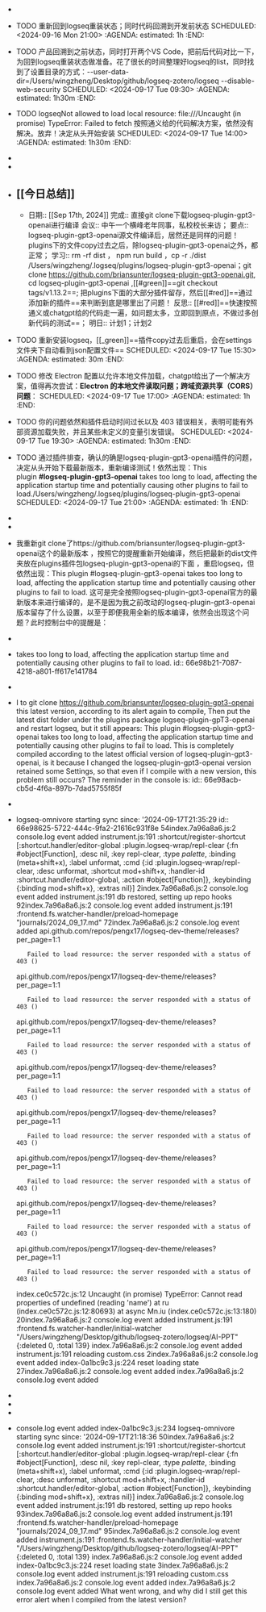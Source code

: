 -
- TODO 重新回到logseq重装状态；同时代码回溯到开发前状态
  SCHEDULED: <2024-09-16 Mon 21:00>
  :AGENDA:
  estimated: 1h
  :END:
- TODO 产品回溯到之前状态，同时打开两个VS Code，把前后代码对比一下，为回到logseq重装状态做准备。花了很长的时间整理好logseq的list，同时找到了设置目录的方式：--user-data-dir=/Users/wingzheng/Desktop/github/logseq-zotero/logseq --disable-web-security
  SCHEDULED: <2024-09-17 Tue 09:30>
  :AGENDA:
  estimated: 1h30m
  :END:
- TODO logseqNot allowed to load local resource: file:///Uncaught (in promise) TypeError: Failed to fetch  按照通义给的代码解决方案，依然没有解决。放弃！决定从头开始安装
  SCHEDULED: <2024-09-17 Tue 14:00>
  :AGENDA:
  estimated: 1h30m
  :END:
-
-
- ## [[今日总结]]
	- 日期:: [[Sep 17th, 2024]]
	  完成:: 直接git clone下载logseq-plugin-gpt3-openai进行编译
	  会议:: 中午一个横峰老年同事，私校校长来访；
	  要点:: logseq-plugin-gpt3-openai源文件编译后，居然还是同样的问题！plugins下的文件copy过去之后，除logseq-plugin-gpt3-openai之外，都正常；
	  学习:: rm -rf dist ， npm run build ，cp -r ./dist /Users/wingzheng/.logseq/plugins/logseq-plugin-gpt3-openai；git clone https://github.com/briansunter/logseq-plugin-gpt3-openai.git, cd logseq-plugin-gpt3-openai ,[[#green]]==git checkout tags/v1.13.2==;  把plugins下面的大部分插件留存，然后[[#red]]==通过添加新的插件==来判断到底是哪里出了问题！
	  反思:: [[#red]]==快速按照通义或chatgpt给的代码走一遍，如问题太多，立即回到原点，不做过多创新代码的测试==；
	  明日:: 计划1；计划2
- TODO 重新安装logseq，[[_green]]==插件copy过去后重启，会在settings文件夹下自动看到json配置文件==
  SCHEDULED: <2024-09-17 Tue 15:30>
  :AGENDA:
  estimated: 30m
  :END:
- TODO 修改 Electron 配置以允许本地文件加载，chatgpt给出了一个解决方案，值得再次尝试：**Electron 的本地文件读取问题；跨域资源共享（CORS）问题**：
  SCHEDULED: <2024-09-17 Tue 17:00>
  :AGENDA:
  estimated: 1h
  :END:
- TODO 你的问题依然和插件启动时间过长以及 403 错误相关，表明可能有外部资源加载失败，并且某些未定义的变量引发错误。
  SCHEDULED: <2024-09-17 Tue 19:30>
  :AGENDA:
  estimated: 1h30m
  :END:
- TODO 通过插件排查，确认的确是logseq-plugin-gpt3-openai插件的问题，决定从头开始下载最新版本，重新编译测试！依然出现：This plugin **#logseq-plugin-gpt3-openai** takes too long to load, affecting the application startup time and potentially causing other plugins to fail to load./Users/wingzheng/.logseq/plugins/logseq-plugin-gpt3-openai
  SCHEDULED: <2024-09-17 Tue 21:00>
  :AGENDA:
  estimated: 1h
  :END:
-
-
- 我重新git clone了https://github.com/briansunter/logseq-plugin-gpt3-openai这个的最新版本 ，按照它的提醒重新开始编译，然后把最新的dist文件夹放在plugins插件包logseq-plugin-gpt3-openai的下面 ，重启logseq，但依然出现：This plugin #logseq-plugin-gpt3-openai takes too long to load, affecting the application startup time and potentially causing other plugins to fail to load.  这可是完全按照logseq-plugin-gpt3-openai官方的最新版本来进行编译的，是不是因为我之前改动的logseq-plugin-gpt3-openai版本留存了什么设置，以至于即便我用全新的版本编译，依然会出现这个问题？此时控制台中的提醒是：
-
- takes too long to load, affecting the application startup time and potentially causing other plugins to fail to load.
  id:: 66e98b21-7087-4218-a801-ff617e141784
-
- I to git clone https://github.com/briansunter/logseq-plugin-gpt3-openai this latest version, according to its alert again to compile, Then put the latest dist folder under the plugins package logseq-plugin-gpT3-openai and restart logseq, but it still appears: This plugin #logseq-plugin-gpt3-openai takes too long to load, affecting the application startup time and potentially causing other plugins to fail to load. This is completely compiled according to the latest official version of logseq-plugin-gpt3-openai, is it because I changed the logseq-plugin-gpt3-openai version retained some Settings, so that even if I compile with a new version, this problem still occurs? The reminder in the console is:
  id:: 66e98acb-cb5d-4f6a-897b-7dad5755f85f
-
- logseq-omnivore starting sync since: '2024-09-17T21:35:29
  id:: 66e98625-5722-444c-9fa2-21616c931f8e
  54index.7a96a8a6.js:2 console.log event added
  instrument.js:191 :shortcut/register-shortcut [:shortcut.handler/editor-global :plugin.logseq-wrap/repl-clear {:fn #object[Function], :desc nil, :key repl-clear, :type $palette$, :binding (meta+shift+x), :label unformat, :cmd {:id :plugin.logseq-wrap/repl-clear, :desc unformat, :shortcut mod+shift+x, :handler-id :shortcut.handler/editor-global, :action #object[Function]}, :keybinding {:binding mod+shift+x}, :extras nil}]
  2index.7a96a8a6.js:2 console.log event added
  instrument.js:191 db restored, setting up repo hooks
  92index.7a96a8a6.js:2 console.log event added
  instrument.js:191 :frontend.fs.watcher-handler/preload-homepage "journals/2024_09_17.md"
  72index.7a96a8a6.js:2 console.log event added
  api.github.com/repos/pengx17/logseq-dev-theme/releases?per_page=1:1 
          
          
         Failed to load resource: the server responded with a status of 403 ()
  api.github.com/repos/pengx17/logseq-dev-theme/releases?per_page=1:1 
          
          
         Failed to load resource: the server responded with a status of 403 ()
  api.github.com/repos/pengx17/logseq-dev-theme/releases?per_page=1:1 
          
          
         Failed to load resource: the server responded with a status of 403 ()
  api.github.com/repos/pengx17/logseq-dev-theme/releases?per_page=1:1 
          
          
         Failed to load resource: the server responded with a status of 403 ()
  api.github.com/repos/pengx17/logseq-dev-theme/releases?per_page=1:1 
          
          
         Failed to load resource: the server responded with a status of 403 ()
  api.github.com/repos/pengx17/logseq-dev-theme/releases?per_page=1:1 
          
          
         Failed to load resource: the server responded with a status of 403 ()
  api.github.com/repos/pengx17/logseq-dev-theme/releases?per_page=1:1 
          
          
         Failed to load resource: the server responded with a status of 403 ()
  api.github.com/repos/pengx17/logseq-dev-theme/releases?per_page=1:1 
          
          
         Failed to load resource: the server responded with a status of 403 ()
  index.ce0c572c.js:12 Uncaught (in promise) TypeError: Cannot read properties of undefined (reading 'name')
      at ru (index.ce0c572c.js:12:80693)
      at async Mn.iu (index.ce0c572c.js:13:180)
  20index.7a96a8a6.js:2 console.log event added
  instrument.js:191 :frontend.fs.watcher-handler/initial-watcher "/Users/wingzheng/Desktop/github/logseq-zotero/logseq/AI-PPT" {:deleted 0, :total 139}
  index.7a96a8a6.js:2 console.log event added
  instrument.js:191 reloading custom.css
  2index.7a96a8a6.js:2 console.log event added
  index-0a1bc9c3.js:224 reset loading state
  27index.7a96a8a6.js:2 console.log event added
  index.7a96a8a6.js:2 console.log event added
-
-
-
- console.log event added
  index-0a1bc9c3.js:234 logseq-omnivore starting sync since: '2024-09-17T21:18:36
  50index.7a96a8a6.js:2 console.log event added
  instrument.js:191 :shortcut/register-shortcut [:shortcut.handler/editor-global :plugin.logseq-wrap/repl-clear {:fn #object[Function], :desc nil, :key repl-clear, :type $palette$, :binding (meta+shift+x), :label unformat, :cmd {:id :plugin.logseq-wrap/repl-clear, :desc unformat, :shortcut mod+shift+x, :handler-id :shortcut.handler/editor-global, :action #object[Function]}, :keybinding {:binding mod+shift+x}, :extras nil}]
  index.7a96a8a6.js:2 console.log event added
  instrument.js:191 db restored, setting up repo hooks
  93index.7a96a8a6.js:2 console.log event added
  instrument.js:191 :frontend.fs.watcher-handler/preload-homepage "journals/2024_09_17.md"
  95index.7a96a8a6.js:2 console.log event added
  instrument.js:191 :frontend.fs.watcher-handler/initial-watcher "/Users/wingzheng/Desktop/github/logseq-zotero/logseq/AI-PPT" {:deleted 0, :total 139}
  index.7a96a8a6.js:2 console.log event added
  index-0a1bc9c3.js:224 reset loading state
  3index.7a96a8a6.js:2 console.log event added
  instrument.js:191 reloading custom.css
  index.7a96a8a6.js:2 console.log event added
  index.7a96a8a6.js:2 console.log event added  What went wrong, and why did I still get this error alert when I compiled from the latest version?